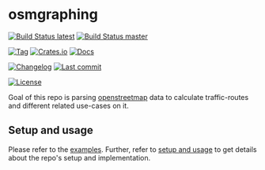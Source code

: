 # osmgraphing

[![Build Status latest][github/dominicparga/osmgraphing/actions/latest/badge]][github/dominicparga/osmgraphing/actions/latest]
[![Build Status master][github/dominicparga/osmgraphing/actions/master/badge]][github/dominicparga/osmgraphing/actions/master]

[![Tag][github/dominicparga/osmgraphing/tags/badge]][github/dominicparga/osmgraphing/tags]
[![Crates.io][crates.io/osmgraphing/badge]][crates.io/osmgraphing]
[![Docs][docs.rs/osmgraphing/badge]][docs.rs/osmgraphing]

[![Changelog][github/dominicparga/osmgraphing/blob/changelog/badge]][github/dominicparga/osmgraphing/blob/changelog]
[![Last commit][github/dominicparga/osmgraphing/last-commit/badge]][github/dominicparga/osmgraphing/last-commit]

[![License][github/dominicparga/osmgraphing/license/badge]][github/dominicparga/osmgraphing/license]

Goal of this repo is parsing [openstreetmap][osm] data to calculate traffic-routes and different related use-cases on it.


## Setup and usage

Please refer to the [examples][github/dominicparga/osmgraphing/tree/examples].
Further, refer to [setup and usage][github/dominicparga/osmgraphing/wiki/usage] to get details about the repo's setup and implementation.


[crates.io/osmgraphing]: https://crates.io/crates/osmgraphing
[crates.io/osmgraphing/badge]: https://img.shields.io/crates/v/osmgraphing?style=for-the-badge
[docs.rs/osmgraphing]: https://docs.rs/osmgraphing/
[docs.rs/osmgraphing/badge]: https://img.shields.io/crates/v/osmgraphing?color=informational&label=docs&style=for-the-badge
[github/dominicparga/osmgraphing/actions/latest]: https://github.com/dominicparga/osmgraphing/actions
[github/dominicparga/osmgraphing/actions/latest/badge]: https://img.shields.io/github/workflow/status/dominicparga/osmgraphing/Rust?label=latest%20build&style=for-the-badge
[github/dominicparga/osmgraphing/actions/master]: https://github.com/dominicparga/osmgraphing/actions
[github/dominicparga/osmgraphing/actions/master/badge]: https://img.shields.io/github/workflow/status/dominicparga/osmgraphing/Rust/master?label=master-build&style=for-the-badge
[github/dominicparga/osmgraphing/blob/changelog]: https://github.com/dominicparga/osmgraphing/blob/master/CHANGELOG.md
[github/dominicparga/osmgraphing/blob/changelog/badge]: https://img.shields.io/badge/CHANGELOG-master-blueviolet?style=for-the-badge
[github/dominicparga/osmgraphing/last-commit]: https://github.com/dominicparga/osmgraphing/commits
[github/dominicparga/osmgraphing/last-commit/badge]: https://img.shields.io/github/last-commit/dominicparga/osmgraphing?style=for-the-badge
[github/dominicparga/osmgraphing/license]: https://github.com/dominicparga/osmgraphing/blob/master/LICENSE
[github/dominicparga/osmgraphing/license/badge]: https://img.shields.io/github/license/dominicparga/osmgraphing?style=for-the-badge
[github/dominicparga/osmgraphing/tags]: https://github.com/dominicparga/osmgraphing/tags
[github/dominicparga/osmgraphing/tags/badge]: https://img.shields.io/github/v/tag/dominicparga/osmgraphing?sort=semver&style=for-the-badge
[github/dominicparga/osmgraphing/tree/examples]: https://github.com/dominicparga/osmgraphing/tree/master/examples
[github/dominicparga/osmgraphing/wiki/usage]: https://github.com/dominicparga/osmgraphing/wiki/Usage
[osm]: https://openstreetmap.org
